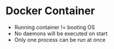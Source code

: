 # Docker Container

* Running container != booting OS
* No daemons will be executed on start
* Only one process can be run at once
